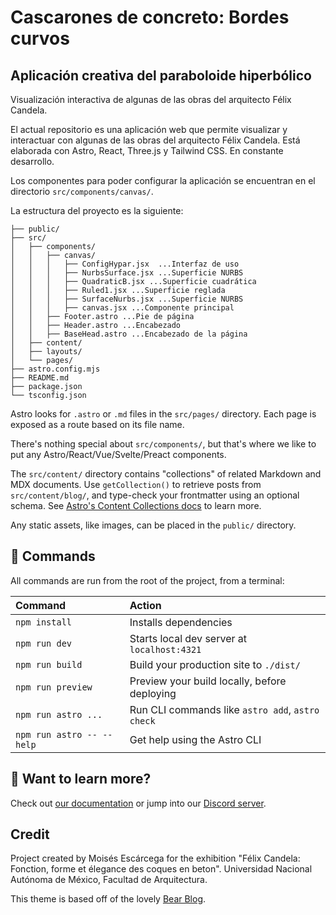 # Cascarones de concreto: Bordes curvos

## Aplicación creativa del paraboloide hiperbólico

Visualización interactiva de algunas de las obras del arquitecto Félix Candela.

El actual repositorio es una aplicación web que permite visualizar y interactuar con algunas de las obras del arquitecto Félix Candela. Está elaborada con Astro, React, Three.js y Tailwind CSS. En constante desarrollo.

Los componentes para poder configurar la aplicación se encuentran en el directorio `src/components/canvas/`. 

La estructura del proyecto es la siguiente:
```text
├── public/
├── src/
│   ├── components/
│   │   ├── canvas/
│   │   │   ├── ConfigHypar.jsx  ...Interfaz de uso
│   │   │   ├── NurbsSurface.jsx ...Superficie NURBS
│   │   │   ├── QuadraticB.jsx ...Superficie cuadrática
│   │   │   ├── Ruled1.jsx ...Superficie reglada
│   │   │   ├── SurfaceNurbs.jsx ...Superficie NURBS
│   │   │   ├── canvas.jsx ...Componente principal
│   │   ├── Footer.astro ...Pie de página
│   │   ├── Header.astro ...Encabezado
│   │   ├── BaseHead.astro ...Encabezado de la página
│   ├── content/
│   ├── layouts/
│   └── pages/
├── astro.config.mjs
├── README.md
├── package.json
└── tsconfig.json
```

Astro looks for `.astro` or `.md` files in the `src/pages/` directory. Each page is exposed as a route based on its file name.

There's nothing special about `src/components/`, but that's where we like to put any Astro/React/Vue/Svelte/Preact components.

The `src/content/` directory contains "collections" of related Markdown and MDX documents. Use `getCollection()` to retrieve posts from `src/content/blog/`, and type-check your frontmatter using an optional schema. See [Astro's Content Collections docs](https://docs.astro.build/en/guides/content-collections/) to learn more.

Any static assets, like images, can be placed in the `public/` directory.

## 🧞 Commands

All commands are run from the root of the project, from a terminal:

| Command                   | Action                                           |
| :------------------------ | :----------------------------------------------- |
| `npm install`             | Installs dependencies                            |
| `npm run dev`             | Starts local dev server at `localhost:4321`      |
| `npm run build`           | Build your production site to `./dist/`          |
| `npm run preview`         | Preview your build locally, before deploying     |
| `npm run astro ...`       | Run CLI commands like `astro add`, `astro check` |
| `npm run astro -- --help` | Get help using the Astro CLI                     |

## 👀 Want to learn more?

Check out [our documentation](https://docs.astro.build) or jump into our [Discord server](https://astro.build/chat).

## Credit

Project created by Moisés Escárcega for the exhibition "Félix Candela: Fonction, forme et élegance des coques en beton".
Universidad Nacional Autónoma de México, Facultad de Arquitectura.

This theme is based off of the lovely [Bear Blog](https://github.com/HermanMartinus/bearblog/).
